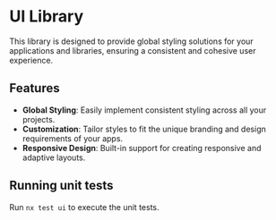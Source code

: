 # UI Library

This library is designed to provide global styling solutions for your applications and libraries, ensuring a consistent and cohesive user experience.

## Features

- **Global Styling**: Easily implement consistent styling across all your projects.
- **Customization**: Tailor styles to fit the unique branding and design requirements of your apps.
- **Responsive Design**: Built-in support for creating responsive and adaptive layouts.

## Running unit tests

Run `nx test ui` to execute the unit tests.

